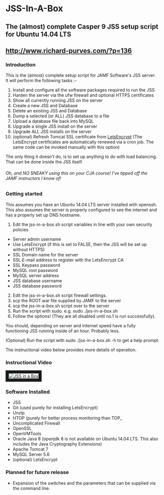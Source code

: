 # JSS-In-A-Box

## The (almost) complete Casper 9 JSS setup script for Ubuntu 14.04 LTS
## http://www.richard-purves.com/?p=136

### Introduction

This is the (almost) complete setup script for JAMF Software's JSS server. It will perform the following tasks :-

1. Install and configure all the software packages required to run the JSS
2. Harden the server via the ufw firewall and optional HTTPS certificates
3. Show all currently running JSS on the server
4. Create a new JSS and Database
5. Delete an existing JSS and Database
6. Dump a selected (or ALL) JSS database to a file
7. Upload a database file back into MySQL
8. Upgrade a single JSS install on the server
9. Upgrade ALL JSS installs on the server
10. (optional) Refresh Tomcat SSL certificate from [LetsEncrypt](http://letsencrypt.org)
(The LetsEncrypt certificates are automatically renewed via a cron job. The same code can be invoked manually with this option)

The only thing it doesn't do, is to set up anything to do with load balancing. That can be done inside the JSS itself.

###### Oh, and NO SNEAKY using this on your CJA course! I've tipped off the JAMF instructors I know of!

### Getting started

This assumes you have an Ubuntu 14.04 LTS server installed with openssh. This also assumes the server is properly configured to see the internet and has a properly set up DNS hostname.

1. Edit the jss-in-a-box.sh script variables in line with your own security policies
  - Server admin username
  - Use LetsEncrypt		(if this is set to FALSE, then the JSS will be set up without HTTPS)
  - SSL Domain name for the server
  - SSL E-mail address to register with the LetsEncrypt CA
  - SSL Keypass password
  - MySQL root password
  - MySQL server address
  - JSS database username
  - JSS database password
2. Edit the jss-in-a-box.sh script firewall settings.
3. scp the ROOT.war file supplied by JAMF to the server
4. scp the jss-in-a-box.sh script over to the server
5. Run the script with sudo. e.g. sudo ./jss-in-a-box.sh
6. Follow the options! (They are all disabled until no.1 is run successfully).

You should, depending on server and internet speed have a fully functioning JSS running inside of an hour. Probably less.

(Optional) Run the script with sudo ./jss-in-a-box.sh -h to get a help prompt.

The instructional video below provides more details of operation.

### Instructional Video

<a href="http://www.youtube.com/watch?feature=player_embedded&v=ZMx-Xb2a9dM" target="_blank"><img src="http://img.youtube.com/vi/ZMx-Xb2a9dM/0.jpg" alt="JSS in a Box" border="10" /></a>

### Software Installed

* JSS
* Git (used purely for installing LetsEncrypt)
* Unzip
* HTOP (purely for better process monitoring than TOP_
* Uncomplicated Firewall
* OpenSSL
* OpenVMTools
* Oracle Java 8 (openjdk 8 is not available on Ubuntu 14.04 LTS. This also includes the Java Cryptography Extensions)
* Apache Tomcat 7
* MySQL Server 5.6
* (optional) LetsEncrypt

### Planned for future release

* Expansion of the switches and the parameters that can be supplied via the command line.
